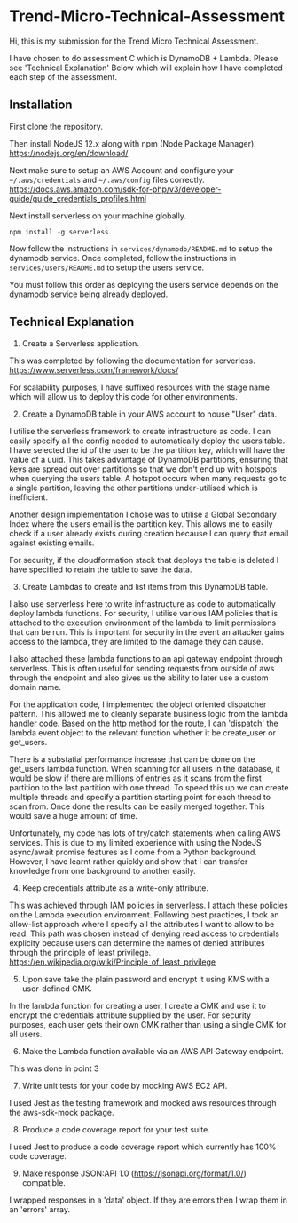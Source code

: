 # Trend-Micro-Technical-Assessment

Hi, this is my submission for the Trend Micro Technical Assessment.

I have chosen to do assessment C which is DynamoDB + Lambda. Please see 'Technical Explanation' Below which will explain how I have completed each step of the assessment.

## Installation

First clone the repository.

Then install NodeJS 12.x along with npm (Node Package Manager). https://nodejs.org/en/download/

Next make sure to setup an AWS Account and configure your `~/.aws/credentials` and `~/.aws/config` files correctly. https://docs.aws.amazon.com/sdk-for-php/v3/developer-guide/guide_credentials_profiles.html

Next install serverless on your machine globally. 

`npm install -g serverless`

Now follow the instructions in `services/dynamodb/README.md` to setup the dynamodb service.
Once completed, follow the instructions in `services/users/README.md` to setup the users service.

You must follow this order as deploying the users service depends on the dynamodb service being already deployed.

## Technical Explanation

1. Create a Serverless application. 

This was completed by following the documentation for serverless. https://www.serverless.com/framework/docs/

For scalability purposes, I have suffixed resources with the stage name which will allow us to deploy this code for other environments.

2. Create a DynamoDB table in your AWS account to house "User" data. 

I utilise the serverless framework to create infrastructure as code. I can easily
specify all the config needed to automatically deploy the users table. I have selected
the id of the user to be the partition key, which will have the value of a uuid. This takes
advantage of DynamoDB partitions, ensuring that keys are spread out over partitions so that we don't end up with hotspots when querying the users table. A hotspot occurs when many requests go to a single partition, leaving the other partitions under-utilised which is inefficient.

Another design implementation I chose was to utilise a Global Secondary Index where the
users email is the partition key. This allows me to easily check if a user already exists
during creation because I can query that email against existing emails.

For security, if the cloudformation stack that deploys the table is deleted I have specified to retain the table to save the data.

3. Create Lambdas to create and list items from this DynamoDB table.

I also use serverless here to write infrastructure as code to automatically deploy
lambda functions. For security, I utilise various IAM policies that is attached to
the execution environment of the lambda to limit permissions that can be run. This is
important for security in the event an attacker gains access to the lambda, they are limited to the damage they can cause.

I also attached these lambda functions to an api gateway endpoint through serverless.
This is often useful for sending requests from outside of aws through the endpoint and also
gives us the ability to later use a custom domain name.

For the application code, I implemented the object oriented dispatcher pattern. This allowed me to cleanly separate business logic from the lambda handler code. Based on the
http method for the route, I can 'dispatch' the lambda event object to the relevant function whether it be create_user or get_users.

There is a substatial performance increase that can be done on the get_users lambda function. When scanning for all users in the database, it would be slow if there are millions of entries as it scans from the first partition to the last partition with one thread. To speed this up we can create multiple threads and specify a partition starting point for each thread to scan from. Once done the results can be easily merged together. This would save a huge amount of time.

Unfortunately, my code has lots of try/catch statements when calling AWS services. This is due to my limited experience with using the NodeJS async/await promise features as I come from a Python background. However, I have learnt rather quickly and show that I can transfer knowledge from one background to another easily.

4. Keep credentials attribute as a write-only attribute.

This was achieved through IAM policies in serverless. I attach these policies on the Lambda execution environment. Following best practices, I took an allow-list approach where
I specify all the attributes I want to allow to be read. This path was chosen instead of denying read access to credentials explicity because users can determine the names of denied attributes through the principle of least privilege. https://en.wikipedia.org/wiki/Principle_of_least_privilege

5. Upon save take the plain password and encrypt it using KMS with a user-defined CMK.

In the lambda function for creating a user, I create a CMK and use it to encrypt the 
credentials attribute supplied by the user. For security purposes, each user gets their own
CMK rather than using a single CMK for all users.

6. Make the Lambda function available via an AWS API Gateway endpoint.

This was done in point 3

7. Write unit tests for your code by mocking AWS EC2 API.

I used Jest as the testing framework and mocked aws resources through the
aws-sdk-mock package. 

8. Produce a code coverage report for your test suite.

I used Jest to produce a code coverage report which currently has 100% code coverage.

9. Make response JSON:API 1.0 (https://jsonapi.org/format/1.0/) compatible.

I wrapped responses in a 'data' object. If they are errors then I wrap them in an 'errors' array.
